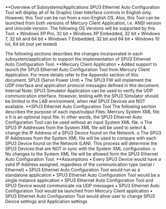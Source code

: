 **Overview of Subsystems/Applications
SPU3 Ethernet Auto Configuration Tool will display all of its Graphic User Interface controls in English only. However, this Tool can be run from a non-English OS. 
Also, this Tool can be launched from both versions of Mercury Client Application, i.e. ANSI version and Unicode version. 
The following OS Versions will be supported by this Tool:
•	Windows XP Pro, 32 bit
•	Windows XP Embedded, 32 bit
•	Windows 7, 32 bit and 64 bit
•	Windows 7 Embedded, 32 bit and 64 bit
•	Windows 10 Iot, 64 bit (not yet tested)

The following sections describes the changes incorporated in each subsystem/application to support the implementation of SPU3 Ethernet Auto Configuration Tool.
**Mercury Client Application
•	Added support to launch the SPU3 Ethernet Auto Configuration Tool from Mercury Client Application. For more details refer to the Appendix section of this document.
SPU3 (Servo Power Unit)
•	The SPU3 FW will implement the UDP interface and application protocol messages defined in this document.
Internal Note: SPU3 Simulator Application can be used to verify the UDP communication interface. However, testing with the SPU3 Simulator should be limited to the LAB environment, when real SPU3 Devices are NOT available.
**SPU3 Ethernet Auto Configuration Tool
The following section describes the purpose of each input/output Files:
Mercury System XML file:
o	It is an optional input file. In other words, the SPU3 Ethernet Auto Configuration Tool can be used without an input System XML file.
o	The SPU3 IP Addresses from the System XML file will be used to select & change the IP Address of a SPU3 Device found on the Network. 
o	The SPU3 IP Addresses from the System XML file will be used to compare with each SPU3 Device found on the Network (LAN). This process will determine the SPU3 Devices that are NOT in sync with the System XML configuration.
o	No changes to the System XML file will be allowed form the SPU3 Ethernet Auto Configuration Tool.
**Assumptions
•	Every SPU3 Device would have a valid IP Address assigned, regardless of the communication type (serial / Ethernet)
•	SPU3 Ethernet Auto Configuration Tool would run as a standalone application
•	SPU3 Ethernet Auto Configuration Tool would be a single instance application
•	SPU3 Ethernet Auto Configuration Tool and SPU3 Device would communicate via UDP messages
•	SPU3 Ethernet Auto Configuration Tool would be launched from Mercury Client application
•	SPU3 Ethernet Auto Configuration Tool would allow user to change SPU3 Device settings and Application settings
